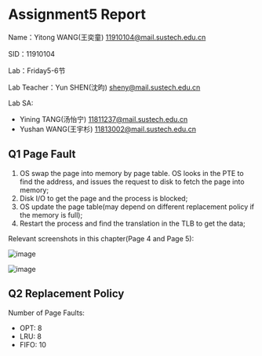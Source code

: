 # Assignment5 Report
Name：Yitong WANG(王奕童) 11910104@mail.sustech.edu.cn

SID：11910104

Lab：Friday5-6节

Lab Teacher：Yun SHEN(沈昀) sheny@mail.sustech.edu.cn

Lab SA:
- Yining TANG(汤怡宁) 11811237@mail.sustech.edu.cn
- Yushan WANG(王宇杉) 11813002@mail.sustech.edu.cn

## Q1 Page Fault

1. OS swap the page into memory by page table. 
OS looks in the PTE to find the address, and issues the request to disk to fetch the page into memory;
2. Disk I/O to get the page and the process is blocked;
3. OS update the page table(may depend on different replacement policy if the memory is full);
4. Restart the process and find the translation in the TLB to get the data;

Relevant screenshots in this chapter(Page 4 and Page 5):

![image](https://user-images.githubusercontent.com/64548919/163381001-72a31691-f8f0-42e1-8042-3456a573c737.png)

![image](https://user-images.githubusercontent.com/64548919/163381032-5808086b-5727-4d50-b5e5-fb8963ab3d4f.png)

## Q2 Replacement Policy

Number of Page Faults:
- OPT: 8
- LRU: 8
- FIFO: 10
